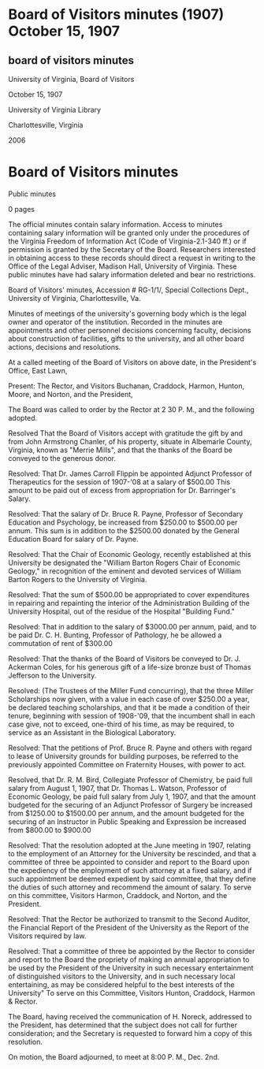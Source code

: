 Board of Visitors minutes (1907) October 15, 1907
=================================================

board of visitors minutes
-------------------------

University of Virginia, Board of Visitors

October 15, 1907

University of Virginia Library

Charlottesville, Virginia

2006

Board of Visitors minutes
=========================

Public minutes

0 pages

The official minutes contain salary information. Access to minutes containing salary information will be granted only under the procedures of the Virginia Freedom of Information Act (Code of Virginia-2.1-340 ff.) or if permission is granted by the Secretary of the Board. Researchers interested in obtaining access to these records should direct a request in writing to the Office of the Legal Adviser, Madison Hall, University of Virginia. These public minutes have had salary information deleted and bear no restrictions.

Board of Visitors' minutes, Accession # RG-1/1/, Special Collections Dept., University of Virginia, Charlottesville, Va.

Minutes of meetings of the university's governing body which is the legal owner and operator of the institution. Recorded in the minutes are appointments and other personnel decisions concerning faculty, decisions about construction of facilities, gifts to the university, and all other board actions, decisions and resolutions.

At a called meeting of the Board of Visitors on above date, in the President's Office, East Lawn,

Present: The Rector, and Visitors Buchanan, Craddock, Harmon, Hunton, Moore, and Norton, and the President,

The Board was called to order by the Rector at 2 30 P. M., and the following adopted.

Resolved That the Board of Visitors accept with gratitude the gift by and from John Armstrong Chanler, of his property, situate in Albemarle County, Virginia, known as "Merrie Mills", and that the thanks of the Board be conveyed to the generous donor.

Resolved: That Dr. James Carroll Flippin be appointed Adjunct Professor of Therapeutics for the session of 1907-'08 at a salary of $500.00 This amount to be paid out of excess from appropriation for Dr. Barringer's Salary.

Resolved: That the salary of Dr. Bruce R. Payne, Professor of Secondary Education and Psychology, be increased from $250.00 to $500.00 per annum. This sum is in addition to the $2500.00 donated by the General Education Board for salary of Dr. Payne.

Resolved: That the Chair of Economic Geology, recently established at this University be designated the "William Barton Rogers Chair of Economic Geology," in recognition of the eminent and devoted services of William Barton Rogers to the University of Virginia.

Resolved: That the sum of $500.00 be appropriated to cover expenditures in repairing and repainting the interior of the Administration Building of the University Hospital, out of the residue of the Hospital "Building Fund."

Resolved: That in addition to the salary of $3000.00 per annum, paid, and to be paid Dr. C. H. Bunting, Professor of Pathology, he be allowed a commutation of rent of $300.00

Resolved: That the thanks of the Board of Visitors be conveyed to Dr. J. Ackerman Coles, for his generous gift of a life-size bronze bust of Thomas Jefferson to the University.

Resolved: (The Trustees of the Miller Fund concurring), that the three Miller Scholarships now given, with a value in each case of over $250.00 a year, be declared teaching scholarships, and that it be made a condition of their tenure, beginning with session of 1908-'09, that the incumbent shall in each case give, not to exceed, one-third of his time, as may be required, to service as an Assistant in the Biological Laboratory.

Resolved: That the petitions of Prof. Bruce R. Payne and others with regard to lease of University grounds for building purposes, be referred to the previously appointed Committee on Fraternity Houses, with power to act.

Resolved, that Dr. R. M. Bird, Collegiate Professor of Chemistry, be paid full salary from August 1, 1907, that Dr. Thomas L. Watson, Professor of Economic Geology, be paid full salary from July 1, 1907, and that the amount budgeted for the securing of an Adjunct Professor of Surgery be increased from $1250.00 to $1500.00 per annum, and the amount budgeted for the securing of an Instructor in Public Speaking and Expression be increased from $800.00 to $900.00

Resolved: That the resolution adopted at the June meeting in 1907, relating to the employment of an Attorney for the University be rescinded, and that a committee of three be appointed to consider and report to the Board upon the expediency of the employment of such attorney at a fixed salary, and if such appointment be deemed expedient by said committee, that they define the duties of such attorney and recommend the amount of salary. To serve on this committee, Visitors Harmon, Craddock, and Norton, and the President.

Resolved: That the Rector be authorized to transmit to the Second Auditor, the Financial Report of the President of the University as the Report of the Visitors required by law.

Resolved: That a committee of three be appointed by the Rector to consider and report to the Board the propriety of making an annual appropriation to be used by the President of the University in such necessary entertainment of distinguished visitors to the University, and in such necessary local entertaining, as may be considered helpful to the best interests of the University" To serve on this Committee, Visitors Hunton, Craddock, Harmon & Rector.

The Board, having received the communication of H. Noreck, addressed to the President, has determined that the subject does not call for further consideration; and the Secretary is requested to forward him a copy of this resolution.

On motion, the Board adjourned, to meet at 8:00 P. M., Dec. 2nd.